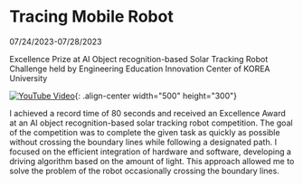 # Tracing Mobile Robot

07/24/2023-07/28/2023

Excellence Prize at AI Object recognition-based Solar Tracking Robot Challenge held by Engineering Education Innovation Center of KOREA University

[![YouTube Video](https://img.youtube.com/vi/Y_aMbxaxfCY/0.jpg)](https://www.youtube.com/watch?v=Y_aMbxaxfCY){: .align-center width="500" height="300"}

I achieved a record time of 80 seconds and received an Excellence Award at an AI object recognition-based solar tracking robot competition.
The goal of the competition was to complete the given task as quickly as possible without crossing the boundary lines while following a designated path.
I focused on the efficient integration of hardware and software, developing a driving algorithm based on the amount of light.
This approach allowed me to solve the problem of the robot occasionally crossing the boundary lines.
